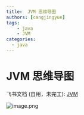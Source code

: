 ```yaml
---
title:  JVM 思维导图
authors: [cangjingyue]
tags: 
    - java
    - JVM
categories:
  - java
---
```


# JVM 思维导图

飞书文档 (自用，未完工): [JVM](https://west2-online.feishu.cn/wiki/NJ9RwfE8Mi3BReklLAbclFoWn0e?from=from_copylink)

![image.png](https://cangjingyue.oss-cn-hangzhou.aliyuncs.com/picgo/20250320132352.png)
